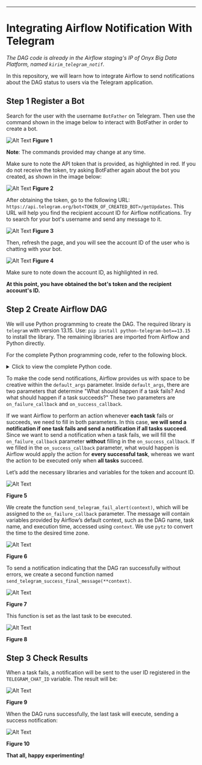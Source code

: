 ---
# **Integrating Airflow Notification With Telegram**

*The DAG code is already in the Airflow staging's IP of Onyx Big Data Platform, named `kirim_telegram_notif`.*

In this repository, we will learn how to integrate Airflow to send notifications about the DAG status to users via the Telegram application.

## Step 1 Register a Bot
Search for the user with the username `BotFather` on Telegram.
Then use the command shown in the image below to interact with BotFather in order to create a bot.

![Alt Text](/pic/register_1.png)
**Figure 1**

**Note**: The commands provided may change at any time.

Make sure to note the API token that is provided, as highlighted in red. If you do not receive the token, try asking BotFather again about the bot you created, as shown in the image below:

![Alt Text](/pic/register_2.png)
**Figure 2**

After obtaining the token, go to the following URL: `https://api.telegram.org/bot<TOKEN_OF_CREATED_BOT>/getUpdates`.
This URL will help you find the recipient account ID for Airflow notifications.
Try to search for your bot's username and send any message to it.

![Alt Text](/pic/register_3.png)
**Figure 3**

Then, refresh the page, and you will see the account ID of the user who is chatting with your bot.

![Alt Text](/pic/register_0.png)
**Figure 4**

Make sure to note down the account ID, as highlighted in red.

**At this point, you have obtained the bot's token and the recipient account's ID.**

## Step 2 Create Airflow DAG

We will use Python programming to create the DAG. The required library is `telegram` with version 13.15. Use: `pip install python-telegram-bot==13.15` to install the library. The remaining libraries are imported from Airflow and Python directly.

For the complete Python programming code, refer to the following block.
<details>
   <summary>Click to view the complete Python code.</summary>

   ```python
import telegram # pip install python-telegram-bot==13.15
from airflow import DAG
from airflow.operators.python_operator import PythonOperator
from datetime import datetime
import pytz

TELEGRAM_BOT_TOKEN = "x:x" # bot punya mukhlis / pake aja, nanti ada bot namanya Bobyjhow yg kirim notif ke kalian
TELEGRAM_CHAT_ID = "x" # tujuan akun untuk dikirim notif / ini akun id mukhlis / please jangan spam ke sini @.@

def send_telegram_success_final_message(**context):
    
    #Mengirim notifikasi ke Telegram saat semua task selesai sukses
    dag_id = context["dag"].dag_id
    message = f"✅✅✅ All task in DAG: {dag_id} finish without error! 🎉🎉🎉"
    
    bot = telegram.Bot(token=TELEGRAM_BOT_TOKEN)
    bot.send_message(chat_id=TELEGRAM_CHAT_ID, text=message)

def send_telegram_fail_alert(context):
    task_instance = context.get('task_instance')
    dag_id = context.get('dag').dag_id
    task_id = task_instance.task_id
    execution_date = context.get('data_interval_start') # bentuknya UTC, nanti di-convert pake pytz
    exception = str(context.get('exception'))  # Konversi error ke string

    # convert UTC ke WIB / UTC + 7
    wib = pytz.timezone("Asia/Jakarta")
    execution_date_wib = execution_date.astimezone(wib).strftime("%Y-%m-%d %H:%M:%S %Z")
    
    message = (
        f"❌⚠️❌ Task Failed in Airflow! ❌⚠️❌\n"
        f"DAG: {dag_id}\n"
        f"Task: {task_id}\n"
        f"Execution Date: {execution_date_wib}\n"
        f"Error: {exception}"
    )

    bot = telegram.Bot(token=TELEGRAM_BOT_TOKEN)
    bot.send_message(chat_id=TELEGRAM_CHAT_ID, text=message)

default_args = {
    'owner': 'mukhlis',
    'start_date': datetime(2025, 2, 10),
    #"on_success_callback": send_telegram_success_message, untuk mengirim notifikasi SETIAP TASK yang berhasil
    'on_failure_callback': send_telegram_fail_alert
}

dag = DAG(
    'kirim_telegram_notif',
    default_args=default_args,
    catchup=False,
    schedule_interval=None,
    tags=['test', 'telegram', 'python']
)

# Failed task
def task_gagal():
    print("halo-halo bandung")
    #raise ValueError('Task ini gagal! Disengaja')

t1 = PythonOperator(
    task_id='task_gagal',
    python_callable=task_gagal,
    #on_success_callback=send_telegram_success_final_message untuk mengirim notifikasi SAAT TASK t1 selesai
    dag=dag
)

success_message = PythonOperator(
    task_id="kirim_notif_sukses",
    python_callable=send_telegram_success_final_message,
    provide_context=True,  # Wajib agar fungsi bisa menerima `context`
    dag=dag,
)

t1 >> success_message


   ```
   </details>


To make the code send notifications, Airflow provides us with space to be creative within the `default_args` parameter. Inside `default_args`, there are two parameters that determine "What should happen if a task fails? And what should happen if a task succeeds?" These two parameters are `on_failure_callback` and `on_success_callback`.

If we want Airflow to perform an action whenever **each task** fails or succeeds, we need to fill in both parameters. In this case, **we will send a notification if one task fails and send a notification if all tasks succeed**. Since we want to send a notification when a task fails, we will fill the `on_failure_callback` parameter **without** filling in the `on_success_callback`. If we filled in the `on_success_callback` parameter, what would happen is Airflow would apply the action for **every successful task**, whereas we want the action to be executed only when **all tasks** succeed.

Let’s add the necessary libraries and variables for the token and account ID.

![Alt Text](/pic/code_0.png)

**Figure 5**

We create the function `send_telegram_fail_alert(context)`, which will be assigned to the `on_failure_callback` parameter. The message will contain variables provided by Airflow’s default context, such as the DAG name, task name, and execution time, accessed using `context`. We use `pytz` to convert the time to the desired time zone.

![Alt Text](/pic/code_2.png)

**Figure 6**

To send a notification indicating that the DAG ran successfully without errors, we create a second function named `send_telegram_success_final_message(**context)`.

![Alt Text](/pic/code_3.png)

**Figure 7**

This function is set as the last task to be executed.

![Alt Text](/pic/code_4.png)

**Figure 8**

## Step 3 Check Results

When a task fails, a notification will be sent to the user ID registered in the `TELEGRAM_CHAT_ID` variable. The result will be:

![Alt Text](/pic/result_1.png)

**Figure 9**

When the DAG runs successfully, the last task will execute, sending a success notification:

![Alt Text](/pic/result_2.png)

**Figure 10**


**That all, happy experimenting!**
